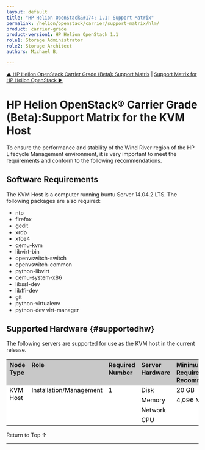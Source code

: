 ```yaml
---
layout: default
title: "HP Helion OpenStack&#174; 1.1: Support Matrix"
permalink: /helion/openstack/carrier/support-matrix/hlm/
product: carrier-grade
product-version1: HP Helion OpenStack 1.1
role1: Storage Administrator
role2: Storage Architect
authors: Michael B, 

---
```

<!--UNDER REVISION-->

<script>

function PageRefresh {
onLoad="window.refresh"
}

PageRefresh();

</script>

<p style="font-size: small;"><a href="/helion/openstack/carrier/support-matrix/">&#9650; HP Helion OpenStack Carrier Grade (Beta): Support Matrix</a> |  <a href="/helion/openstack/carrier/support-matrix/helion/"> Support Matrix for HP Helion OpenStack &#9654;</a> </p>

# HP Helion OpenStack&#174; Carrier Grade (Beta):Support Matrix for the KVM Host

To ensure the performance and stability of the Wind River region of the HP Lifecycle Management environment, it is very important to meet the requirements and conform to the following recommendations.

## Software Requirements

The KVM Host is a computer running buntu Server 14.04.2 LTS. The following packages are also required:

* ntp 
* firefox 
* gedit 
* xrdp 
* xfce4 
* qemu-kvm 
* libvirt-bin 
* openvswitch-switch 
* openvswitch-common 
* python-libvirt 
* qemu-system-x86 
* libssl-dev 
* libffi-dev 
* git 
* python-virtualenv 
* python-dev virt-manager


## Supported Hardware {#supportedhw}

The following servers are supported for use as the KVM host in the current release.
<table>
<tr style="background-color: #C8C8C8; text-align: left; vertical-align: top;">
<th>Node Type</th>
<th>Role</th>
<th>Required Number</th>
<th>Server Hardware</th>
<th>Minimum Requirements and Recommendations</th>
</tr>

<tr style="background-color: white; color: black; text-align: left; vertical-align: top;">
<td rowspan="4"> KVM Host</td>
<td rowspan="4">Installation/Management</td>
<td rowspan="4">1</td>
<td>Disk </td>
<td> 20 GB
</td>
</tr>
<tr style="background-color: white; color: black; text-align: left; vertical-align: top;">
<td>Memory </td>
<td>4,096 MB</td>
</tr>
<tr style="background-color: white; color: black;">
<td>Network </td>
<td> </td>
</tr>
<tr style="background-color: white; color: black; text-align: left; vertical-align: top;">
<td>CPU </td>
<td> </td>

</table>



<a href="#top" style="padding:14px 0px 14px 0px; text-decoration: none;"> Return to Top &#8593; </a>

----
